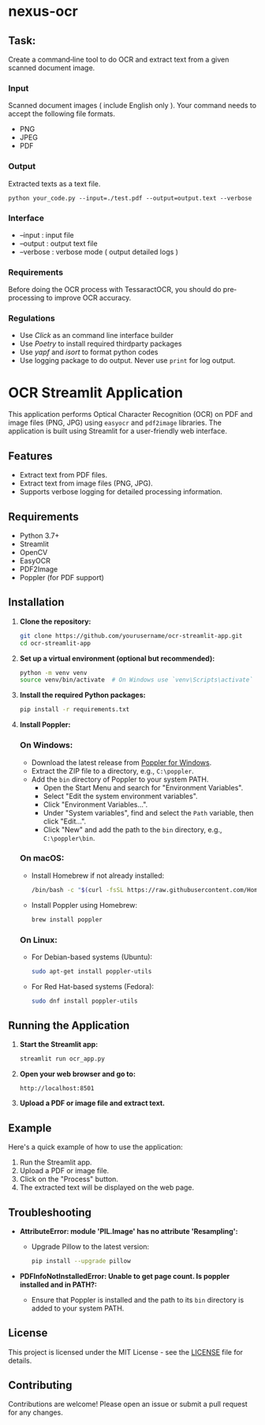 # nexus-ocr

## Task:
Create a command‐line tool to do OCR and extract text from a given scanned document image.

### Input
Scanned document images ( include English only ). Your command needs to accept the following file formats.
* PNG 
* JPEG 
* PDF

### Output
Extracted texts as a text file.

``python your_code.py --input=./test.pdf --output=output.text --verbose``

### Interface

- –input : input file
- –output : output text file
- –verbose : verbose mode ( output detailed logs )

### Requirements
Before doing the OCR process with TessaractOCR, you should do pre‐processing to improve OCR accuracy. 

### Regulations
* Use *Click* as an command line interface builder 
* Use *Poetry* to install required thirdparty packages
* Use *yapf* and *isort* to format python codes
* Use logging package to do output. Never use ``print`` for log output. 

# OCR Streamlit Application

This application performs Optical Character Recognition (OCR) on PDF and image files (PNG, JPG) using `easyocr` and `pdf2image` libraries. The application is built using Streamlit for a user-friendly web interface.

## Features

- Extract text from PDF files.
- Extract text from image files (PNG, JPG).
- Supports verbose logging for detailed processing information.

## Requirements

- Python 3.7+
- Streamlit
- OpenCV
- EasyOCR
- PDF2Image
- Poppler (for PDF support)

## Installation

1. **Clone the repository:**

    ```sh
    git clone https://github.com/yourusername/ocr-streamlit-app.git
    cd ocr-streamlit-app
    ```

2. **Set up a virtual environment (optional but recommended):**

    ```sh
    python -m venv venv
    source venv/bin/activate  # On Windows use `venv\Scripts\activate`
    ```

3. **Install the required Python packages:**

    ```sh
    pip install -r requirements.txt
    ```

4. **Install Poppler:**

    ### On Windows:
    - Download the latest release from [Poppler for Windows](http://blog.alivate.com.au/poppler-windows/).
    - Extract the ZIP file to a directory, e.g., `C:\poppler`.
    - Add the `bin` directory of Poppler to your system PATH.
        - Open the Start Menu and search for "Environment Variables".
        - Select "Edit the system environment variables".
        - Click "Environment Variables...".
        - Under "System variables", find and select the `Path` variable, then click "Edit...".
        - Click "New" and add the path to the `bin` directory, e.g., `C:\poppler\bin`.

    ### On macOS:
    - Install Homebrew if not already installed:
        ```sh
        /bin/bash -c "$(curl -fsSL https://raw.githubusercontent.com/Homebrew/install/HEAD/install.sh)"
        ```
    - Install Poppler using Homebrew:
        ```sh
        brew install poppler
        ```

    ### On Linux:
    - For Debian-based systems (Ubuntu):
        ```sh
        sudo apt-get install poppler-utils
        ```
    - For Red Hat-based systems (Fedora):
        ```sh
        sudo dnf install poppler-utils
        ```

## Running the Application

1. **Start the Streamlit app:**

    ```sh
    streamlit run ocr_app.py
    ```

2. **Open your web browser and go to:**

    ```
    http://localhost:8501
    ```

3. **Upload a PDF or image file and extract text.**

## Example

Here's a quick example of how to use the application:

1. Run the Streamlit app.
2. Upload a PDF or image file.
3. Click on the "Process" button.
4. The extracted text will be displayed on the web page.

## Troubleshooting

- **AttributeError: module 'PIL.Image' has no attribute 'Resampling':**
    - Upgrade Pillow to the latest version:
        ```sh
        pip install --upgrade pillow
        ```

- **PDFInfoNotInstalledError: Unable to get page count. Is poppler installed and in PATH?:**
    - Ensure that Poppler is installed and the path to its `bin` directory is added to your system PATH.

## License

This project is licensed under the MIT License - see the [LICENSE](LICENSE) file for details.

## Contributing

Contributions are welcome! Please open an issue or submit a pull request for any changes.
